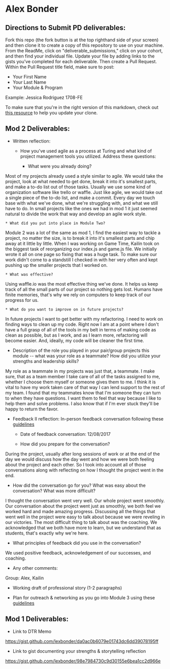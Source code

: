 # Alex Bonder

## Directions to Submit PD deliverables:
Fork this repo (the fork button is at the top righthand side of your screen) and then clone it to create a copy of this repository to use on your machine. From the ReadMe, click on "deliverable_submissions," click on your cohort, and then find your individual file. Update your file by adding links to the gists you've completed for each deliverable. Then create a Pull Request. Within the Pull Request title field, make sure to post:

* Your First Name
* Your Last Name
* Your Module & Program

Example: Jessica Rodriguez 1708-FE

To make sure that you're in the right version of this markdown, check out [this resource](https://help.github.com/articles/configuring-a-remote-for-a-fork/) to help you update your clone.

## Mod 2 Deliverables:
* Written reflection:
  * How you've used agile as a process at Turing and what kind of project management tools you utilized. Address these questions:

    * What were you already doing?
    
Most of my projects already used a style similar to agile. We would take the project, look at what needed to get done, break it into it's smallest parts, and make a to-do list out of those tasks. Usually we use some kind of organization software like trello or waffle. Just like agile, we would take out a single piece of the to-do list, and make a commit. Every day we touch base with what we've done, what we're struggling with, and what we still have to do. In small projects like the ones we had in mod 1 it just seemed natural to divide the work that way and develop an agile work style.
    
    * What did you put into place in Module Two?
    
Module 2 was a lot of the same as mod 1, I find the easiest way to tackle a project, no matter the size, is to break it into it's smallest parts and chip away at it little by little. When I was working on Game Time, Kailin took on the biggest task of reorganizing our index.js and game.js file. We initially wrote it all on one page so fixing that was a huge task. To make sure our work didn't come to a standstill I checked in with her very often and kept pushing up the smaller projects that I worked on.    

    * What was effective?
    
Using waffle.io was the most effective thing we've done. It helps us keep track of all the small parts of our project so nothing gets lost. Humans have finite memories, that's why we rely on computers to keep track of our progress for us.   
   
    * What do you want to improve on in future projects?
    
In future projects I want to get better with my refactoring. I need to work on finding ways to clean up my code. Right now I am at a point where I don't have a full grasp of all of the tools in my belt in terms of making code as clean as possible, but as I work, and as I learn more, refactoring will become easier. And, ideally, my code will be cleaner the first time.
    
  * Description of the role you played in your pair/group projects this module -- what was your role as a teammate? How did you utilize your strengths and leadership skills?
  
My role as a teammate in my projects was just that, a teammate. I make sure, that as a team member I take care of all of the tasks assigned to me, whether I choose them myself or someone gives them to me. I think it is vital to have my work taken care of that way I can lend support to the rest of my team. I found that my teammates know that I'm someone they can turn to when they have questions. I want them to feel that way because I like to help them and solve problems. I also know that if I'm ever stuck they'll be happy to return the favor.
  
* Feedback II reflection: In-person feedback conversation following these [guidelines](https://github.com/turingschool/career-development-curriculum/blob/master/module_two/feedback_conversation_reflection_guidelines.md)

  * Date of feedback conversation: 
12/08/2017

  * How did you prepare for the conversation? 

During the project, usually after long sessions of work or at the end of the day we would discuss how the day went and how we were both feeling about the project and each other. So I took into account all of those conversations along with reflecting on how I thought the project went in the end.

  * How did the conversation go for you? What was easy about the conversation? What was more difficult? 

I thought the conversation went very well. Our whole project went smoothly. Our conversation about the project went just as smoothly, we both feel we worked hard and made amazing progress. Discussing all the things that went well in the project were easy to talk about because we were reveling in our victories. The most difficult thing to talk about was the coaching. We acknowledged that we both have more to learn, but we understand that as students, that's exactly why we're here.

  * What principles of feedback did you use in the conversation? 

We used positive feedback, acknowledgement of our successes, and coaching.

  * Any other comments: 

Group: Alex, Kailin


* Working draft of professional story (1-2 paragraphs)


* Plan for outreach & networking as you go into Module 3 using these [guidelines](https://github.com/turingschool/career-development-curriculum/blob/master/module_two/outreach_networking_guidelines.md)

## Mod 1 Deliverables:
* Link to DTR Memo

https://gist.github.com/lexbonder/da0ac0b6079e01743dc6dd39078195ff


* Link to gist documenting your strengths & storytelling reflection


https://gist.github.com/lexbonder/98e7984730c9d30155e6bea1cc2d966e
